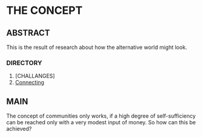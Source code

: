 # THE CONCEPT

## ABSTRACT

This is the result of research about how the alternative world might look.

### DIRECTORY

1. [CHALLANGES]
1. [Connecting](#Connect)

## MAIN

The concept of communities only works, if a high degree of self-sufficiency can be reached only with a very modest input of money. So how can this be achieved?
